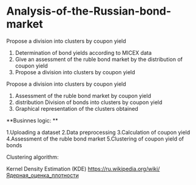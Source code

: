 # Analysis-of-the-Russian-bond-market

Propose a division into clusters by coupon yield

1. Determination of bond yields according to MICEX data
2. Give an assessment of the ruble bond market by the distribution of coupon yield
3. Propose a division into clusters by coupon yield


Propose a division into clusters by coupon yield

1. Assessment of the ruble bond market by coupon yield
2.  distribution Division of bonds into clusters by coupon yield 
3.  Graphical representation of the clusters obtained 


**Businnes logic: **

1.Uploading a dataset 
2.Data preprocessing 
3.Calculation of coupon yield 
4.Assessment of the ruble bond market 
5.Clustering of coupon yield of bonds

Clustering algorithm:

Kernel Density Estimation (KDE)
https://ru.wikipedia.org/wiki/Ядерная_оценка_плотности
